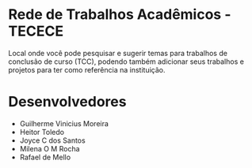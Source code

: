 # Rede de Trabalhos Acadêmicos - TECECE

Local onde você pode pesquisar e sugerir temas para trabalhos de conclusão de curso (TCC), podendo  também adicionar seus trabalhos e projetos para ter como referência na instituição.

# Desenvolvedores

  * Guilherme Vinicius Moreira
  * Heitor Toledo
  * Joyce C dos Santos
  * Milena O M Rocha
  * Rafael de Mello